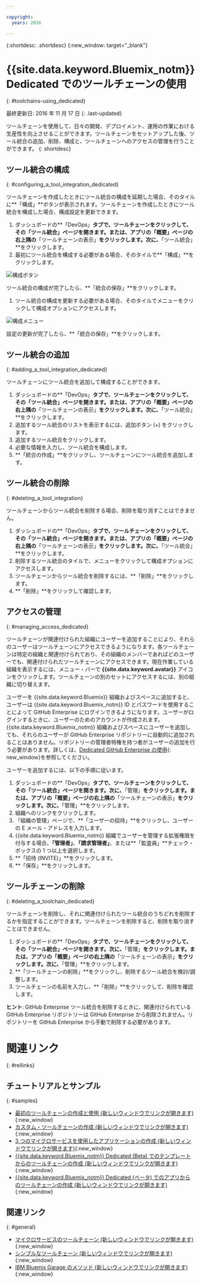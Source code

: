 ```yaml
---

copyright:
  years: 2016

---
```


{:shortdesc: .shortdesc}
{:new_window: target="_blank"}

# {{site.data.keyword.Bluemix_notm}} Dedicated でのツールチェーンの使用
{: #toolchains-using_dedicated}

最終更新日: 2016 年 11 月 17 日
{: .last-updated}

ツールチェーンを使用して、日々の開発、デプロイメント、運用の作業における生産性を向上させることができます。ツールチェーンをセットアップした後、ツール統合の追加、削除、構成と、ツールチェーンへのアクセスの管理を行うことができます。
{: shortdesc}

## ツール統合の構成
{: #configuring_a_tool_integration_dedicated}

ツールチェーンを作成したときにツール統合の構成を延期した場合、そのタイルに**「構成」**ボタンが表示されます。ツールチェーンを作成したときにツール統合を構成した場合、構成設定を更新できます。

1. ダッシュボードの**「DevOps」**タブで、ツールチェーンをクリックして、その「ツール統合」ページを開きます。または、アプリの「概要」ページの右上隅の**「ツールチェーンの表示」**をクリックします。次に、**「ツール統合」**をクリックします。
1. 最初にツール統合を構成する必要がある場合、そのタイルで**「構成」**をクリックします。

  ![構成ボタン](images/toolchain_tile_configure.png)

 ツール統合の構成が完了したら、**「統合の保存」**をクリックします。
 
1. ツール統合の構成を更新する必要がある場合、そのタイルでメニューをクリックして構成オプションにアクセスします。

  ![構成メニュー](images/toolchain_tile_menu.png)
 
 設定の更新が完了したら、**「統合の保存」**をクリックします。

## ツール統合の追加
{: #adding_a_tool_integration_dedicated}

ツールチェーンにツール統合を追加して構成することができます。

1. ダッシュボードの**「DevOps」**タブで、ツールチェーンをクリックして、その「ツール統合」ページを開きます。または、アプリの「概要」ページの右上隅の**「ツールチェーンの表示」**をクリックします。次に、**「ツール統合」**をクリックします。
1. 追加するツール統合のリストを表示するには、追加ボタン (+) をクリックします。
1. 追加するツール統合をクリックします。
1. 必要な情報を入力し、ツール統合を構成します。 
1. **「統合の作成」**をクリックし、ツールチェーンにツール統合を追加します。

## ツール統合の削除
{: #deleting_a_tool_integration}

ツールチェーンからツール統合を削除する場合、削除を取り消すことはできません。 

1. ダッシュボードの**「DevOps」**タブで、ツールチェーンをクリックして、その「ツール統合」ページを開きます。または、アプリの「概要」ページの右上隅の**「ツールチェーンの表示」**をクリックします。次に、**「ツール統合」**をクリックします。
1. 削除するツール統合のタイルで、メニューをクリックして構成オプションにアクセスします。
1. ツールチェーンからツール統合を削除するには、**「削除」**をクリックします。
1. **「削除」**をクリックして確認します。 

## アクセスの管理
{: #managing_access_dedicated}

ツールチェーンが関連付けられた組織にユーザーを追加することにより、それらのユーザーはツールチェーンにアクセスできるようになります。各ツールチェーンは特定の組織と関連付けられており、その組織のメンバーであればどのユーザーでも、関連付けられたツールチェーンにアクセスできます。現在作業している組織を表示するには、メニュー・バーで **{{site.data.keyword.avatar}}** アイコンをクリックします。ツールチェーンの別のセットにアクセスするには、別の組織に切り替えます。

ユーザーを {{site.data.keyword.Bluemix}} 組織およびスペースに追加すると、ユーザーは {{site.data.keyword.Bluemix_notm}} ID とパスワードを使用することによって GitHub Enterprise にログインできるようになります。ユーザーがログインするときに、ユーザーのためのアカウントが作成されます。{{site.data.keyword.Bluemix_notm}} 組織およびスペースにユーザーを追加しても、それらのユーザーが GitHub Enterprise リポジトリーに自動的に追加されることはありません。リポジトリーの管理者特権を持つ者がユーザーの追加を行う必要があります。詳しくは、[Dedicated GitHub Enterprise の使用](/docs/services/ghededicated/index.html){: new_window}を参照してください。


ユーザーを追加するには、以下の手順に従います。 

1. ダッシュボードの**「DevOps」**タブで、ツールチェーンをクリックして、その「ツール統合」ページを開きます。次に、**「管理」**をクリックします。または、アプリの「概要」ページの右上隅の**「ツールチェーンの表示」**をクリックします。次に、**「管理」**をクリックします。  
1. 組織へのリンクをクリックします。 
1. 「組織の管理」ページで、**「ユーザーの招待」**をクリックし、ユーザーの E メール・アドレスを入力します。
1. {{site.data.keyword.Bluemix_notm}} 組織でユーザーを管理する拡張権限を付与する場合、**「管理者」**、**「請求管理者」**、または**「監査員」**チェック・ボックスの 1 つ以上を選択します。
1. **「招待 (INVITE)」**をクリックします。
1. **「保存」**をクリックします。

## ツールチェーンの削除
{: #deleting_a_toolchain_dedicated}

ツールチェーンを削除し、それに関連付けられたツール統合のうちどれを削除するかを指定することができます。ツールチェーンを削除すると、削除を取り消すことはできません。

1. ダッシュボードの**「DevOps」**タブで、ツールチェーンをクリックして、その「ツール統合」ページを開きます。次に、**「管理」**をクリックします。または、アプリの「概要」ページの右上隅の**「ツールチェーンの表示」**をクリックします。次に、**「管理」**をクリックします。
1. **「ツールチェーンの削除」**をクリックし、削除するツール統合を検討/調整します。
1. ツールチェーンの名前を入力し、**「削除」**をクリックして、削除を確認します。

 **ヒント**: GitHub Enterprise ツール統合を削除するときに、関連付けられている GitHub Enterprise リポジトリーは GitHub Enterprise から削除されません。リポジトリーを GitHub Enterprise から手動で削除する必要があります。


# 関連リンク
{: #rellinks}

## チュートリアルとサンプル
{: #samples}

* [最初のツールチェーンの作成と使用 (新しいウィンドウでリンクが開きます)](https://www.ibm.com/devops/method/tutorials/tutorial_toolchain_flow){:new_window}
* [カスタム・ツールチェーンの作成 (新しいウィンドウでリンクが開きます)](https://www.ibm.com/devops/method/tutorials/tutorial_toolchain_custom){:new_window}
* [3 つのマイクロサービスを使用したアプリケーションの作成 (新しいウィンドウでリンクが開きます)](https://www.ibm.com/devops/method/tutorials/tutorial_toolchain_microservices){:new_window}
* [{{site.data.keyword.Bluemix_notm}} Dedicated (Beta) でのテンプレートからのツールチェーンの作成 (新しいウィンドウでリンクが開きます)](https://www.ibm.com/devops/method/tutorials/tutorial_dedicated_toolchain_template_flow){:new_window}
* [{{site.data.keyword.Bluemix_notm}} Dedicated (ベータ) でのアプリからのツールチェーンの作成 (新しいウィンドウでリンクが開きます)](https://www.ibm.com/devops/method/tutorials/tutorial_dedicated_toolchain_app_flow){:new_window}

## 関連リンク
{: #general}

* [マイクロサービスのツールチェーン (新しいウィンドウでリンクが開きます)](https://www.ibm.com/devops/method/toolchains/microservices_toolchain){:new_window}
* [シンプルなツールチェーン (新しいウィンドウでリンクが開きます)](https://www.ibm.com/devops/method/toolchains/simple_toolchain){:new_window}
* [IBM Bluemix Garage のメソッド (新しいウィンドウでリンクが開きます)](https://www.ibm.com/devops/method){:new_window}

